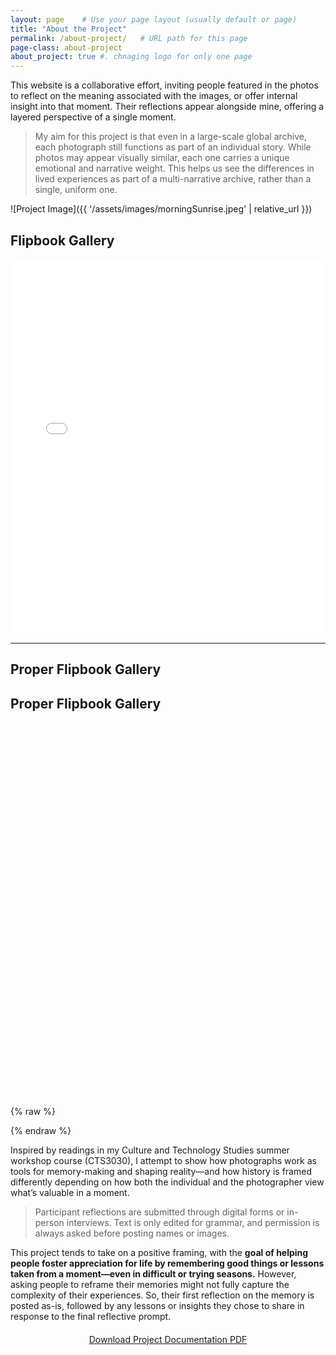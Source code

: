 ```yaml
---
layout: page    # Use your page layout (usually default or page)
title: "About the Project"
permalink: /about-project/   # URL path for this page
page-class: about-project
about_project: true #. chnaging logo for only one page
---
```


<!--# About the Project (alraedy used) -->

This website is a collaborative effort, inviting people featured in the photos to reflect on the meaning associated with the images, or offer internal insight into that moment. Their reflections appear alongside mine, offering a layered perspective of a single moment. 

> My aim for this project is that even in a large-scale global archive, each photograph still functions as part of an individual story. While photos may appear visually similar, each one carries a unique emotional and narrative weight. This helps us see the differences in lived experiences as part of a multi-narrative archive, rather than a single, uniform one. 

<!--![Project Image](/assets/images/mariasunset.JPG) -->
<!--![Project Image]({{ site.baseurl }}/assets/images/morningSunrise.jpeg) -->

![Project Image]({{ '/assets/images/morningSunrise.jpeg' | relative_url }})

## Flipbook Gallery
<iframe src="{{ site.baseurl }}/assets/pdf/gallery.pdf"
        width="100%" height="600px" style="border:none;">
</iframe>

***

## Proper Flipbook Gallery

<!--<div id="flipbookViewer" style="width: 100%; height: 600px;"></div>

<script>
  FlowPaperViewer(
    "flipbookViewer",
    {
      config: {
        //DOC: "{{ site.baseurl }}/assets/pdf/gallery2.pdf",
        DOC: "/affiliates-jekyll-theme-master/assets/pdf/gallery2.pdf",
        Scale: 1.0,
        ZoomTransition: 'ease',
        ZoomTime: 0.5,
        ZoomInterval: 0.1,
        FitPageOnLoad: true,
        FitWidthOnLoad: false,
        FullScreenAsMaxWindow: false,
        ProgressiveLoading: true,
        MinZoomSize: 0.2,
        MaxZoomSize: 5,
        SearchMatchAll: false,
        InitViewMode: 'Portrait',
        RenderingOrder: 'html5',
        ViewModeToolsVisible: true,
        ZoomToolsVisible: true,
        NavToolsVisible: true,
        CursorToolsVisible: true,
        SearchToolsVisible: true
      }
    }
  );
</script> -->

## Proper Flipbook Gallery

<div id="flipbookViewer" style="width: 100%; height: 600px;"></div>

{% raw %}
<script>
  FlowPaperViewer(
    "flipbookViewer",
    {
      config: {
        DOC: "{{ '/assets/pdf/gallery2.pdf' | relative_url }}",
        Scale: 1.0,
        ZoomTransition: 'ease',
        ZoomTime: 0.5,
        ZoomInterval: 0.1,
        FitPageOnLoad: true,
        FitWidthOnLoad: false,
        FullScreenAsMaxWindow: false,
        ProgressiveLoading: true,
        MinZoomSize: 0.2,
        MaxZoomSize: 5,
        SearchMatchAll: false,
        InitViewMode: 'Portrait',
        RenderingOrder: 'html5',
        ViewModeToolsVisible: true,
        ZoomToolsVisible: true,
        NavToolsVisible: true,
        CursorToolsVisible: true,
        SearchToolsVisible: true
      }
    }
  );
</script>
{% endraw %}



Inspired by readings in my Culture and Technology Studies summer workshop course (CTS3030), I attempt to show how photographs work as tools for memory-making and shaping reality—and how history is framed differently depending on how both the individual and the photographer view what’s valuable in a moment. 

> Participant reflections are submitted through digital forms or in-person interviews. Text is only edited for grammar, and permission is always asked before posting names or images. 

This project tends to take on a positive framing, with the **goal of helping people foster appreciation for life by remembering good things or lessons taken from a moment—even in difficult or trying seasons.** However, asking people to reframe their memories might not fully capture the complexity of their experiences. So, their first reflection on the memory is posted as-is, followed by any lessons or insights they chose to share in response to the final reflective prompt. 


<div style="text-align: center; margin-top: 20px;">
  <a href="{{ site.baseurl }}/assets/pdf/gallery.pdf" download class="btn-custom-download">
    Download Project Documentation PDF
  </a>
</div>

<!--learned that Every page/post needs YAML front matter at the top to tell Jekyll how to process it.-->


<!--TO DO:
-add image gallery here: https://biati-digital.github.io/glightbox/
-write up emmas interview
-fix web image size
-text? add my reflections
-host website-->

